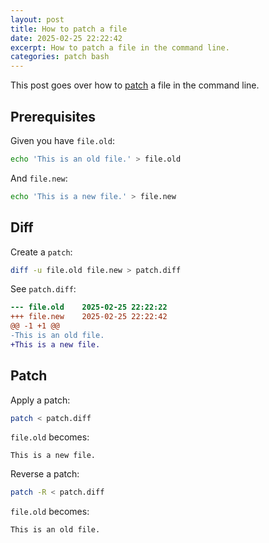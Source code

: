 ```yaml
---
layout: post
title: How to patch a file
date: 2025-02-25 22:22:42
excerpt: How to patch a file in the command line.
categories: patch bash
---
```


This post goes over how to [patch](<https://wikipedia.org/wiki/Patch_(Unix)>) a file in the command line.

## Prerequisites

Given you have `file.old`:

```sh
echo 'This is an old file.' > file.old
```

And `file.new`:

```sh
echo 'This is a new file.' > file.new
```

## Diff

Create a `patch`:

```sh
diff -u file.old file.new > patch.diff
```

See `patch.diff`:

```diff
--- file.old	2025-02-25 22:22:22
+++ file.new	2025-02-25 22:22:42
@@ -1 +1 @@
-This is an old file.
+This is a new file.
```

## Patch

Apply a patch:

```sh
patch < patch.diff
```

`file.old` becomes:

```
This is a new file.
```

Reverse a patch:

```sh
patch -R < patch.diff
```

`file.old` becomes:

```
This is an old file.
```
